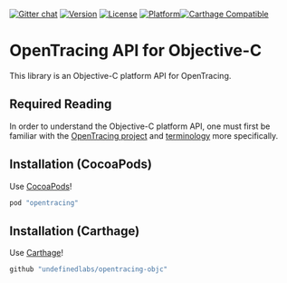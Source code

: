 [![Gitter chat](http://img.shields.io/badge/gitter-join%20chat%20%E2%86%92-brightgreen.svg)](https://gitter.im/opentracing/public) [![Version](https://img.shields.io/cocoapods/v/opentracing.svg?style=flat)](http://cocoapods.org/pods/opentracing) [![License](https://img.shields.io/cocoapods/l/opentracing.svg?style=flat)](http://cocoapods.org/pods/opentracing) [![Platform](https://img.shields.io/cocoapods/p/opentracing.svg?style=flat)](http://cocoapods.org/pods/opentracing)[![Carthage Compatible](https://img.shields.io/badge/Carthage-compatible-4BC51D.svg?style=flat)](https://github.com/Carthage/Carthage)

# OpenTracing API for Objective-C

This library is an Objective-C platform API for OpenTracing.

## Required Reading

In order to understand the Objective-C platform API, one must first be familiar with
the [OpenTracing project](http://opentracing.io) and
[terminology](http://opentracing.io/documentation/pages/spec.html) more specifically.

## Installation (CocoaPods)

Use [CocoaPods](https://guides.cocoapods.org/using/getting-started.html)!

```ruby
pod "opentracing"
```

## Installation (Carthage)

Use [Carthage](https://github.com/Carthage/Carthage#quick-start)!

```ruby
github "undefinedlabs/opentracing-objc"
```

